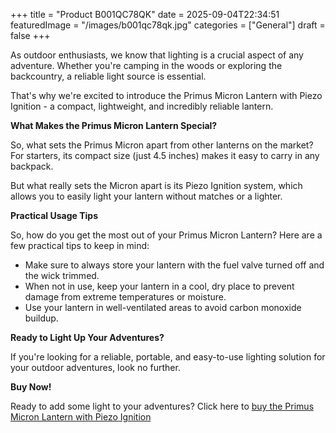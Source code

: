 +++
title = "Product B001QC78QK"
date = 2025-09-04T22:34:51
featuredImage = "/images/b001qc78qk.jpg"
categories = ["General"]
draft = false
+++

As outdoor enthusiasts, we know that lighting is a crucial aspect of any adventure. Whether you're camping in the woods or exploring the backcountry, a reliable light source is essential.

That's why we're excited to introduce the Primus Micron Lantern with Piezo Ignition - a compact, lightweight, and incredibly reliable lantern.

**What Makes the Primus Micron Lantern Special?**

So, what sets the Primus Micron apart from other lanterns on the market? For starters, its compact size (just 4.5 inches) makes it easy to carry in any backpack.  

But what really sets the Micron apart is its Piezo Ignition system, which allows you to easily light your lantern without matches or a lighter.

**Practical Usage Tips**

So, how do you get the most out of your Primus Micron Lantern? Here are a few practical tips to keep in mind:

* Make sure to always store your lantern with the fuel valve turned off and the wick trimmed.
* When not in use, keep your lantern in a cool, dry place to prevent damage from extreme temperatures or moisture.
* Use your lantern in well-ventilated areas to avoid carbon monoxide buildup.

**Ready to Light Up Your Adventures?**

If you're looking for a reliable, portable, and easy-to-use lighting solution for your outdoor adventures, look no further.

**Buy Now!**

Ready to add some light to your adventures? Click here to [buy the Primus Micron Lantern with Piezo Ignition](https://www.amazon.com/dp/B001QC78QK)

